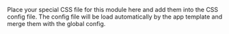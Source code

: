 Place your special CSS file for this module here and add them into the CSS config file. The config file will be load automatically by the app template and merge them with the global config.